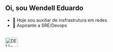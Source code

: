 ## Oi, sou Wendell Eduardo

- 🔭 Hoje sou auxiliar de insfrastrutura em redes.
- 🌱 Aspirante a SRE/Devops

<div style="display: inline_block"><br>
  <img align="center" alt="DELL-Ansible" height="30" width="40" img src="https://cdn.jsdelivr.net/gh/devicons/devicon@latest/icons/ansible/ansible-original-wordmark.svg" />
          
</div>
